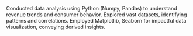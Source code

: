 Conducted data analysis using Python (Numpy, Pandas) to understand revenue trends and consumer behavior.
Explored vast datasets, identifying patterns and correlations. Employed Matplotlib, Seaborn for impactful data
visualization, conveying derived insights.
